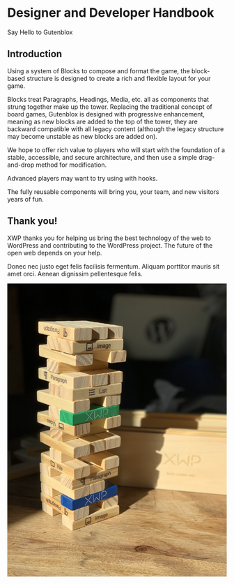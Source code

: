 # Designer and Developer Handbook

Say Hello to Gutenblox

## Introduction

Using a system of Blocks to compose and format the game, the block-based structure is designed to create a rich and flexible layout for your game.

Blocks treat Paragraphs, Headings, Media, etc. all as components that strung together make up the tower. Replacing the traditional concept of board games, Gutenblox is designed with progressive enhancement, meaning as new blocks are added to the top of the tower, they are backward compatible with all legacy content (although the legacy structure may become unstable as new blocks are added on).

We hope to offer rich value to players who will start with the foundation of a stable, accessible, and secure architecture, and then use a simple drag-and-drop method for modification.

Advanced players may want to try using with hooks.

The fully reusable components will bring you, your team, and new visitors years of fun.

## Thank you!

XWP thanks you for helping us bring the best technology of the web to WordPress and contributing to the WordPress project. The future of the open web depends on your help.

Donec nec justo eget felis facilisis fermentum. Aliquam porttitor mauris sit amet orci. Aenean dignissim pellentesque felis.

![screenshot](screenshot.jpg)

